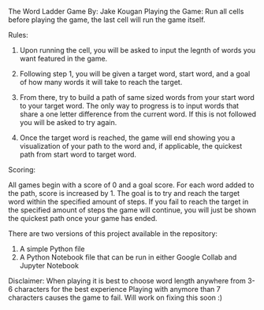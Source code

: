 The Word Ladder Game 
By: Jake Kougan
Playing the Game:
Run all cells before playing the game, the last cell will run the game itself.

Rules:

1. Upon running the cell, you will be asked to input the legnth of words you want featured in the game.

2. Following step 1, you will be given a target word, start word, and a goal of how many words it will take to reach the target.

3. From there, try to build a path of same sized words from your start word to your target word. The only way to progress is to input words that share a one letter difference from the current word. If this is not followed you will be asked to try again.

4. Once the target word is reached, the game will end showing you a visualization of your path to the word and, if applicable, the quickest path from start word to target word.

Scoring:

All games begin with a score of 0 and a goal score. For each word added to the path, score is increased by 1. The goal is to try and reach the target word within the specified amount of steps.
If you fail to reach the target in the specified amount of steps the game will continue, you will just be shown the quickest path once your game has ended.

There are two versions of this project available in the repository:
1. A simple Python file
2. A Python Notebook file that can be run in either Google Collab and Jupyter Notebook

Disclaimer:
When playing it is best to choose word length anywhere from 3-6 characters for the best experience
Playing with anymore than 7 characters causes the game to fail.
Will work on fixing this soon :)
